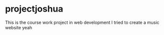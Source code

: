 # projectjoshua
This is the course work  project in web development
I tried to create a music website
yeah
